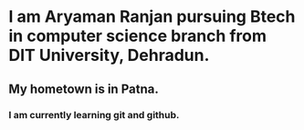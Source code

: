 # I am Aryaman Ranjan pursuing Btech in computer science branch from DIT University, Dehradun. 
## My hometown is in Patna.
### I am currently learning git and github.
